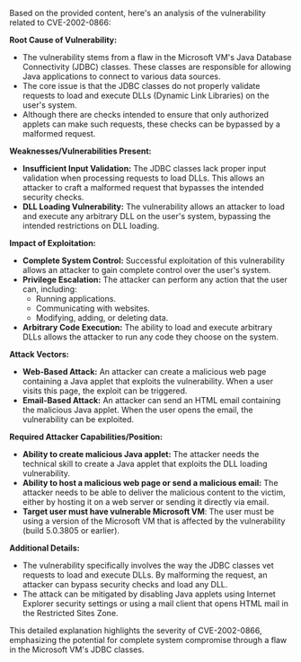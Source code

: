 Based on the provided content, here's an analysis of the vulnerability related to CVE-2002-0866:

**Root Cause of Vulnerability:**

- The vulnerability stems from a flaw in the Microsoft VM's Java Database Connectivity (JDBC) classes. These classes are responsible for allowing Java applications to connect to various data sources.
- The core issue is that the JDBC classes do not properly validate requests to load and execute DLLs (Dynamic Link Libraries) on the user's system.
- Although there are checks intended to ensure that only authorized applets can make such requests, these checks can be bypassed by a malformed request.

**Weaknesses/Vulnerabilities Present:**

- **Insufficient Input Validation:** The JDBC classes lack proper input validation when processing requests to load DLLs. This allows an attacker to craft a malformed request that bypasses the intended security checks.
- **DLL Loading Vulnerability:** The vulnerability allows an attacker to load and execute any arbitrary DLL on the user's system, bypassing the intended restrictions on DLL loading.

**Impact of Exploitation:**

- **Complete System Control:** Successful exploitation of this vulnerability allows an attacker to gain complete control over the user's system.
- **Privilege Escalation:** The attacker can perform any action that the user can, including:
    - Running applications.
    - Communicating with websites.
    - Modifying, adding, or deleting data.
- **Arbitrary Code Execution:** The ability to load and execute arbitrary DLLs allows the attacker to run any code they choose on the system.

**Attack Vectors:**

- **Web-Based Attack:** An attacker can create a malicious web page containing a Java applet that exploits the vulnerability. When a user visits this page, the exploit can be triggered.
- **Email-Based Attack:** An attacker can send an HTML email containing the malicious Java applet. When the user opens the email, the vulnerability can be exploited.

**Required Attacker Capabilities/Position:**

-   **Ability to create malicious Java applet:** The attacker needs the technical skill to create a Java applet that exploits the DLL loading vulnerability.
-   **Ability to host a malicious web page or send a malicious email:** The attacker needs to be able to deliver the malicious content to the victim, either by hosting it on a web server or sending it directly via email.
-   **Target user must have vulnerable Microsoft VM**: The user must be using a version of the Microsoft VM that is affected by the vulnerability (build 5.0.3805 or earlier).

**Additional Details:**

- The vulnerability specifically involves the way the JDBC classes vet requests to load and execute DLLs. By malforming the request, an attacker can bypass security checks and load any DLL.
- The attack can be mitigated by disabling Java applets using Internet Explorer security settings or using a mail client that opens HTML mail in the Restricted Sites Zone.

This detailed explanation highlights the severity of CVE-2002-0866, emphasizing the potential for complete system compromise through a flaw in the Microsoft VM's JDBC classes.
